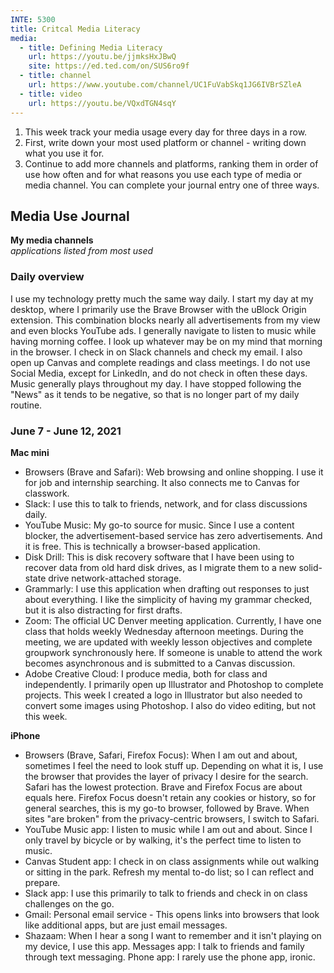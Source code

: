 ```yaml
---
INTE: 5300
title: Critcal Media Literacy
media:
  - title: Defining Media Literacy
    url: https://youtu.be/jjmksHxJBwQ
    site: https://ed.ted.com/on/SUS6ro9f
  - title: channel
    url: https://www.youtube.com/channel/UC1FuVabSkq1JG6IVBrSZleA
  - title: video
    url: https://youtu.be/VQxdTGN4sqY
---
```


1. This week track your media usage every day for three days in a row.
2. First, write down your most used platform or channel - writing down what you use it for.
3. Continue to add more channels and platforms, ranking them in order of use how often and for what reasons you use each type of media or media channel. You can complete your journal entry one of three ways.

## Media Use Journal

**My media channels**  
*applications listed from most used*

### Daily overview

I use my technology pretty much the same way daily. I start my day at my desktop, where I primarily use the Brave Browser with the uBlock Origin extension. This combination blocks nearly all advertisements from my view and even blocks YouTube ads. I generally navigate to listen to music while having morning coffee. I look up whatever may be on my mind that morning in the browser. I check in on Slack channels and check my email. I also open up Canvas and complete readings and class meetings. I do not use Social Media, except for LinkedIn, and do not check in often these days. Music generally plays throughout my day. I have stopped following the "News" as it tends to be negative, so that is no longer part of my daily routine.

### June 7 - June 12, 2021

**Mac mini**

- Browsers (Brave and Safari): Web browsing and online shopping. I use it for job and internship searching. It also connects me to Canvas for classwork.
- Slack: I use this to talk to friends, network, and for class discussions daily.
- YouTube Music: My go-to source for music. Since I use a content blocker, the advertisement-based service has zero advertisements. And it is free. This is technically a browser-based application.
- Disk Drill: This is disk recovery software that I have been using to recover data from old hard disk drives, as I migrate them to a new solid-state drive network-attached storage.
- Grammarly: I use this application when drafting out responses to just about everything. I like the simplicity of having my grammar checked, but it is also distracting for first drafts.
- Zoom: The official UC Denver meeting application. Currently, I have one class that holds weekly Wednesday afternoon meetings. During the meeting, we are updated with weekly lesson objectives and complete groupwork synchronously here. If someone is unable to attend the work becomes asynchronous and is submitted to a Canvas discussion.
- Adobe Creative Cloud: I produce media, both for class and independently. I primarily open up Illustrator and Photoshop to complete projects. This week I created a logo in Illustrator but also needed to convert some images using Photoshop. I also do video editing, but not this week.

**iPhone**

- Browsers (Brave, Safari, Firefox Focus): When I am out and about, sometimes I feel the need to look stuff up. Depending on what it is, I use the browser that provides the layer of privacy I desire for the search. Safari has the lowest protection. Brave and Firefox Focus are about equals here. Firefox Focus doesn't retain any cookies or history, so for general searches, this is my go-to browser, followed by Brave. When sites "are broken" from the privacy-centric browsers, I switch to Safari.
- YouTube Music app: I listen to music while I am out and about. Since I only travel by bicycle or by walking, it's the perfect time to listen to music.
- Canvas Student app: I check in on class assignments while out walking or sitting in the park. Refresh my mental to-do list; so I can reflect and prepare.
- Slack app: I use this primarily to talk to friends and check in on class challenges on the go.
- Gmail: Personal email service - This opens links into browsers that look like additional apps, but are just email messages.
- Shazaam: When I hear a song I want to remember and it isn't playing on my device, I use this app.
Messages app: I talk to friends and family through text messaging.
Phone app: I rarely use the phone app, ironic.
